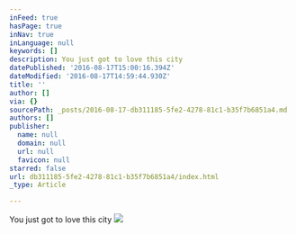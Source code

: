 ```yaml
---
inFeed: true
hasPage: true
inNav: true
inLanguage: null
keywords: []
description: You just got to love this city
datePublished: '2016-08-17T15:00:16.394Z'
dateModified: '2016-08-17T14:59:44.930Z'
title: ''
author: []
via: {}
sourcePath: _posts/2016-08-17-db311185-5fe2-4278-81c1-b35f7b6851a4.md
authors: []
publisher:
  name: null
  domain: null
  url: null
  favicon: null
starred: false
url: db311185-5fe2-4278-81c1-b35f7b6851a4/index.html
_type: Article

---
```

You just got to love this city
![](https://the-grid-user-content.s3-us-west-2.amazonaws.com/4778c968-a0e3-48fa-8367-d585c68b733f.jpg)
